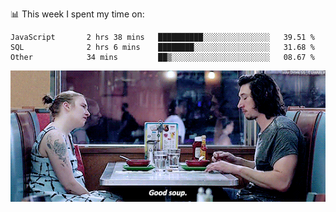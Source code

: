 📊 This week I spent my time on:
<!--START_SECTION:waka-->

```text
JavaScript       2 hrs 38 mins   ██████████░░░░░░░░░░░░░░░   39.51 %
SQL              2 hrs 6 mins    ████████░░░░░░░░░░░░░░░░░   31.68 %
Other            34 mins         ██▒░░░░░░░░░░░░░░░░░░░░░░   08.67 %
```

<!--END_SECTION:waka-->


![](goodSoup.gif)
